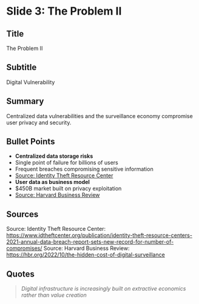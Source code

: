 # Slide 3: The Problem II

## Title
The Problem II

## Subtitle
Digital Vulnerability

## Summary
Centralized data vulnerabilities and the surveillance economy compromise user privacy and security.

## Bullet Points
- **Centralized data storage risks**
- Single point of failure for billions of users
- Frequent breaches compromising sensitive information
- [Source: Identity Theft Resource Center](https://www.idtheftcenter.org/publication/identity-theft-resource-centers-2021-annual-data-breach-report-sets-new-record-for-number-of-compromises/)
- **User data as business model**
- $450B market built on privacy exploitation
- [Source: Harvard Business Review](https://hbr.org/2022/10/the-hidden-cost-of-digital-surveillance)

## Sources
Source: Identity Theft Resource Center: https://www.idtheftcenter.org/publication/identity-theft-resource-centers-2021-annual-data-breach-report-sets-new-record-for-number-of-compromises/
Source: Harvard Business Review: https://hbr.org/2022/10/the-hidden-cost-of-digital-surveillance

## Quotes
> *Digital infrastructure is increasingly built on extractive economics rather than value creation*

